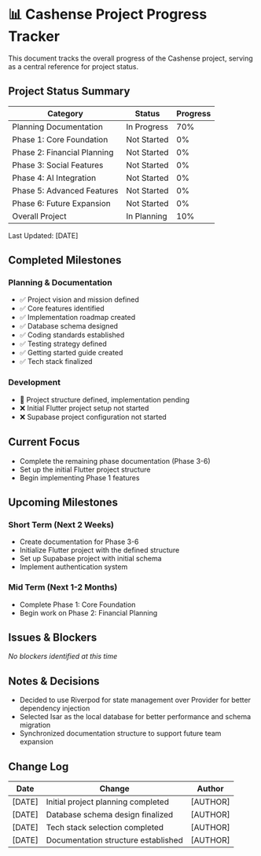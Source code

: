 # 📊 Cashense Project Progress Tracker

This document tracks the overall progress of the Cashense project, serving as a central reference for project status.

## Project Status Summary

| Category | Status | Progress |
|----------|--------|----------|
| Planning Documentation | In Progress | 70% |
| Phase 1: Core Foundation | Not Started | 0% |
| Phase 2: Financial Planning | Not Started | 0% |
| Phase 3: Social Features | Not Started | 0% |
| Phase 4: AI Integration | Not Started | 0% |
| Phase 5: Advanced Features | Not Started | 0% |
| Phase 6: Future Expansion | Not Started | 0% |
| Overall Project | In Planning | 10% |

Last Updated: [DATE]

## Completed Milestones

### Planning & Documentation
- ✅ Project vision and mission defined
- ✅ Core features identified
- ✅ Implementation roadmap created
- ✅ Database schema designed
- ✅ Coding standards established
- ✅ Testing strategy defined
- ✅ Getting started guide created
- ✅ Tech stack finalized

### Development
- 🔄 Project structure defined, implementation pending
- ❌ Initial Flutter project setup not started
- ❌ Supabase project configuration not started

## Current Focus

- Complete the remaining phase documentation (Phase 3-6)
- Set up the initial Flutter project structure
- Begin implementing Phase 1 features

## Upcoming Milestones

### Short Term (Next 2 Weeks)
- Create documentation for Phase 3-6
- Initialize Flutter project with the defined structure
- Set up Supabase project with initial schema
- Implement authentication system

### Mid Term (Next 1-2 Months)
- Complete Phase 1: Core Foundation
- Begin work on Phase 2: Financial Planning

## Issues & Blockers

*No blockers identified at this time*

## Notes & Decisions

- Decided to use Riverpod for state management over Provider for better dependency injection
- Selected Isar as the local database for better performance and schema migration
- Synchronized documentation structure to support future team expansion

## Change Log

| Date | Change | Author |
|------|--------|--------|
| [DATE] | Initial project planning completed | [AUTHOR] |
| [DATE] | Database schema design finalized | [AUTHOR] |
| [DATE] | Tech stack selection completed | [AUTHOR] |
| [DATE] | Documentation structure established | [AUTHOR] | 

